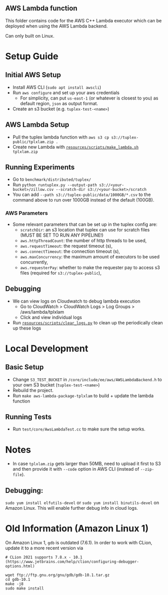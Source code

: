 ## AWS Lambda function

This folder contains code for the AWS C++ Lambda executor which can be deployed when using the AWS Lambda backend.

Can only built on Linux.

# Setup Guide
## Initial AWS Setup
- Install AWS CLI (`sudo apt install awscli`)
- Run `aws configure` and set up your aws credentials
  - For simplicity, can put `us-east-1` (or whatever is closest to you) as default region, `json` as output format.
- Create an s3 bucket (e.g. `tuplex-test-<name>`)

## AWS Lambda Setup
- Pull the tuplex lambda function with `aws s3 cp s3://tuplex-public/tplxlam.zip .`
- Create new Lambda with [`resources/scripts/make_lambda.sh`](resources/scripts/make_lambda.sh)` tplxlam.zip`

## Running Experiments
- Go to `benchmark/distributed/tuplex/`
- Run `python runtuplex.py --output-path s3://<your-bucket>/zillow.csv --scratch-dir s3://<your-bucket>/scratch` 
- You can add `--path s3://tuplex-public/data/1000GB/*.csv` to the command above to run over 1000GB instead of the default (100GB).
### AWS Parameters
- Some relevant parameters that can be set up in the tuplex config are:
  - `scratchDir`: an s3 location that tuplex can use for scratch files (MUST BE SET TO RUN ANY PIPELINE!)
  - `aws.httpThreadCount`: the number of http threads to be used,
  - `aws.requestTimeout`: the request timeout (s),
  - `aws.connectTimeout`: the connection timeout (s),
  - `aws.maxConcurrency`: the maximum amount of executors to be used concurrently,
  - `aws.requesterPay`: whether to make the requester pay to access s3 files (required for `s3://tuplex-public`),


## Debugging
 - We can view logs on Cloudwatch to debug lambda execution
   - Go to CloudWatch > CloudWatch Logs > Log Groups > /aws/lambda/tplxlam
   - Click and view individual logs
 - Run [`resources/scripts/clear_logs.py`](resources/scripts/clear_logs.py) to clean up the periodically clean up these logs

# Local Development
## Basic Setup
- Change `S3_TEST_BUCKET` in `/core/include/ee/aws/AWSLambdaBackend.h` to your own S3 bucket (`tuplex-test-<name>`)
- Rebuild the project.
- Run `make aws-lambda-package-tplxlam` to build + update the lambda function

## Running Tests
- Run `test/core/AwsLambdaTest.cc` to make sure the setup works.

# Notes
 - In case `tplxlam.zip` gets larger than 50MB, need to upload it first to S3 and then provide it with `--code` option in AWS CLI (instead of `--zip-file`).

## Debugging:
`sudo yum install elfutils-devel` or `sudo yum install binutils-devel` on Amazon Linux.
This will enable further debug info in cloud logs.

# Old Information (Amazon Linux 1)
On Amazon Linux 1, `gdb` is outdated (7.6.1). In order to work with CLion, update it to a more recent version via

```
# CLion 2021 supports 7.8.x - 10.1 (https://www.jetbrains.com/help/clion/configuring-debugger-options.html)

wget ftp://ftp.gnu.org/gnu/gdb/gdb-10.1.tar.gz
cd gdb-10.1
make -j8
sudo make install
```
